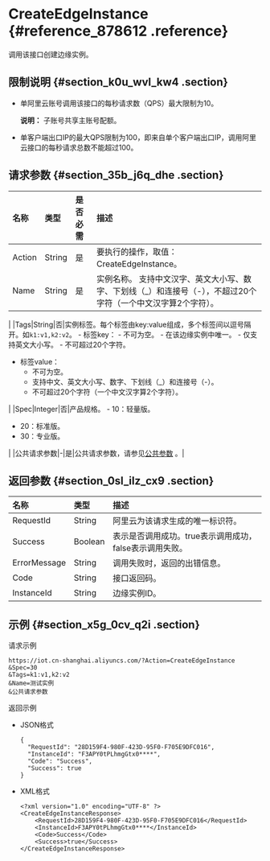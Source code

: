 # CreateEdgeInstance {#reference_878612 .reference}

调用该接口创建边缘实例。

## 限制说明 {#section_k0u_wvl_kw4 .section}

-   单阿里云账号调用该接口的每秒请求数（QPS）最大限制为10。

    **说明：** 子账号共享主账号配额。

-   单客户端出口IP的最大QPS限制为100，即来自单个客户端出口IP，调用阿里云接口的每秒请求总数不能超过100。

## 请求参数 {#section_35b_j6q_dhe .section}

|名称|类型|是否必需|描述|
|:-|:-|:---|:-|
|Action|String|是|要执行的操作，取值：CreateEdgeInstance。|
|Name|String|是|实例名称。 支持中文汉字、英文大小写、数字、下划线（\_）和连接号（-），不超过20个字符（一个中文汉字算2个字符）。

 |
|Tags|String|否|实例标签。每个标签由key:value组成，多个标签间以逗号隔开。如`k1:v1,k2:v2`。 -   标签key：
    -   不可为空。
    -   在该边缘实例中唯一。
    -   仅支持英文大小写。
    -   不可超过20个字符。
-   标签value：
    -   不可为空。
    -   支持中文、英文大小写、数字、下划线（\_）和连接号（-）。
    -   不可超过20个字符（一个中文汉字算2个字符）。

 |
|Spec|Integer|否|产品规格。 -   10：轻量版。
-   20：标准版。
-   30：专业版。

 |
|公共请求参数|-|是|公共请求参数，请参见[公共参数](cn.zh-CN/云端开发指南/云端API参考/公共参数.md#) 。|

## 返回参数 {#section_0sl_ilz_cx9 .section}

|名称|类型|描述|
|:-|:-|:-|
|RequestId|String|阿里云为该请求生成的唯一标识符。|
|Success|Boolean|表示是否调用成功。true表示调用成功，false表示调用失败。|
|ErrorMessage|String|调用失败时，返回的出错信息。|
|Code|String|接口返回码。|
|InstanceId|String|边缘实例ID。|

## 示例 {#section_x5g_0cv_q2i .section}

请求示例

``` {#codeblock_v5f_3lh_ymu}
https://iot.cn-shanghai.aliyuncs.com/?Action=CreateEdgeInstance
&Spec=30
&Tags=k1:v1,k2:v2
&Name=测试实例
&公共请求参数
```

返回示例

-   JSON格式

    ``` {#codeblock_oep_5s2_3lw}
    {
      "RequestId": "28D159F4-980F-423D-95F0-F705E9DFC016",
      "InstanceId": "F3APY0tPLhmgGtx0****",
      "Code": "Success",
      "Success": true
    }
    ```

-   XML格式

    ``` {#codeblock_710_3ep_wdd}
    <?xml version="1.0" encoding="UTF-8" ?>
    <CreateEdgeInstanceResponse>
        <RequestId>28D159F4-980F-423D-95F0-F705E9DFC016</RequestId>
        <InstanceId>F3APY0tPLhmgGtx0****</InstanceId>
        <Code>Success</Code>
        <Success>true</Success>
    </CreateEdgeInstanceResponse>
    ```



